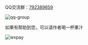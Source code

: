 
QQ交流群：<a href="https://jq.qq.com/?_wv=1027&k=m01BIUzX" target="_blank">792389659</a>


![qq-group](/qq-group.png)


如果有帮助到您，可以请作者喝一杯果汁

![wxpay](/qq-group.png)